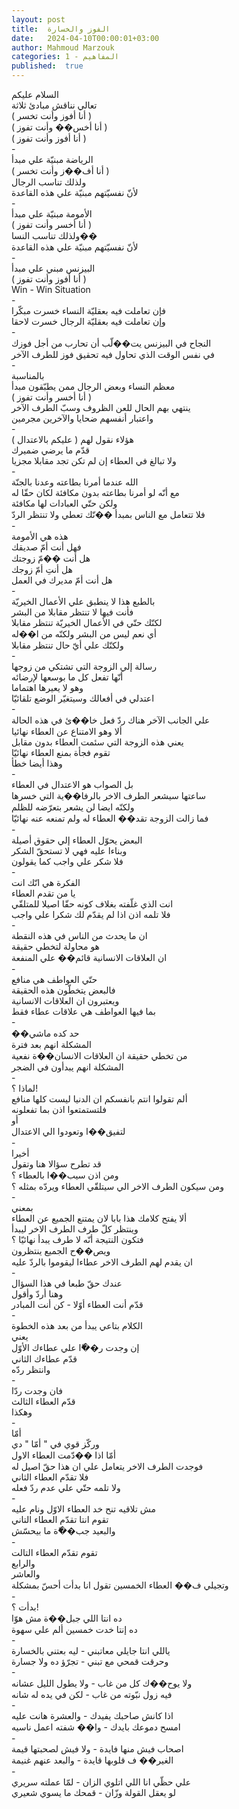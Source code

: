 ```yaml
---
layout: post
title:  الفوز والخسارة
date:   2024-04-10T00:00:01+03:00
author: Mahmoud Marzouk
categories: 1 - المفاهيم
published:  true
---
```

السلام عليكم\
تعالي نناقش مبادئ ثلاثة\
( أنا أفوز وأنت تخسر )\
( أنا أخس�� وأنت تفوز )\
( أنا أفوز وأنت تفوز )\
-\
الرياضة مبنيّة علي مبدأ\
( أنا أف��ز وأنت تخسر )\
ولذلك تناسب الرجال\
لأنّ نفسيّتهم مبنيّة علي هذه القاعدة\
-\
الأمومة مبنيّة علي مبدأ\
( أنا أخسر وأنت تفوز )\
ولذلك تناسب النسا��\
لأنّ نفسيّتهم مبنيّة علي هذه القاعدة\
-\
البيزنس مبني علي مبدأ\
( أنا أفوز وأنت تفوز )\
Win - Win Situation\
-\
فإن تعاملت فيه بعقليّة النساء خسرت مبكّرا\
وإن تعاملت فيه بعقليّة الرجال خسرت لاحقا\
-\
النجاح في البيزنس يت��لّب أن تحارب من أجل فوزك\
في نفس الوقت الذي تحاول فيه تحقيق فوز للطرف الآخر\
-\
بالمناسبة\
معظم النساء وبعض الرجال ممن يطبّقون مبدأ\
( أنا أخسر وأنت تفوز )\
ينتهي بهم الحال للعن الظروف وسبّ الطرف الآخر\
واعتبار أنفسهم ضحايا والآخرين مجرمين\
-\
هؤلاء نقول لهم ( عليكم بالاعتدال )\
قدّم ما يرضي ضميرك\
ولا تبالغ في العطاء إن لم تكن تجد مقابلا مجزيا\
-\
الله عندما أمرنا بطاعته وعدنا بالجنّة\
مع أنّه لو أمرنا بطاعته بدون مكافئة لكان حقّا له\
ولكن حتّي العبادات لها مكافئة\
فلا تتعامل مع الناس بمبدأ ��نّك تعطي ولا تنتظر الردّ\
-\
هذه هي الأمومة\
فهل أنت أمّ صديقك\
هل أنت ��مّ زوجتك\
هل أنتِ أمّ زوجك\
هل أنت أمّ مديرك في العمل\
-\
بالطبع هذا لا ينطبق علي الأعمال الخيريّة\
فأنت فيها لا تنتظر مقابلا من البشر\
لكنّك حتّي في الأعمال الخيريّة تنتظر مقابلا\
أي نعم ليس من البشر ولكنّه من ا��له\
ولكنّك علي أيّ حال تنتظر مقابلا\
-\
رسالة إلي الزوجة التي تشتكي من زوجها\
أنّها تفعل كل ما بوسعها لإرضائه\
وهو لا يعيرها اهتماما\
اعتدلي في أفعالك وسيتغيّر الوضع تلقائيّا\
-\
علي الجانب الآخر هناك ردّ فعل خا��ئ في هذه الحالة\
ألا وهو الامتناع عن العطاء نهائيا\
يعني هذه الزوجة التي سئمت العطاء بدون مقابل\
تقوم فجأة بمنع العطاء نهائيّا\
وهذا أيضا خطأ\
-\
بل الصواب هو الاعتدال في العطاء\
ساعتها سيشعر الطرف الاخر بالرفا��ية التي خسرها\
ولكنّه ايضا لن يشعر بتعرّضه للظلم\
فما زالت الزوجة تقد�� العطاء له ولم تمنعه عنه نهائيّا\
-\
البعض يحوّل العطاء إلي حقوق أصيلة\
وبناءا عليه فهي لا تستحقّ الشكر\
فلا شكر علي واجب كما يقولون\
-\
الفكرة هي انّك انت\
يا من تقدم العطاء\
انت الذي غلّفته بغلاف كونه حقّا اصيلا للمتلقّي\
فلا تلمه اذن اذا لم يقدّم لك شكرا علي واجب\
-\
ان ما يحدث من الناس في هذه النقطة\
هو محاولة لتخطي حقيقة\
ان العلاقات الانسانية قائم�� علي المنفعة\
-\
حتّي العواطف هي منافع\
فالبعض يتخطّون هذه الحقيقة\
ويعتبرون ان العلاقات الانسانية\
بما فيها العواطف هي علاقات عطاء فقط\
-\
��حد كده ماشي\
المشكلة انهم بعد فترة\
من تخطي حقيقة ان العلاقات الانسان��ة نفعية\
المشكلة انهم يبدأون في الضجر\
-\
لماذا ؟!\
ألم تقولوا انتم بانفسكم ان الدنيا ليست كلها منافع\
فلتستمتعوا اذن بما تفعلونه\
أو\
لتفيق��ا وتعودوا الي الاعتدال\
-\
أخيرا\
قد تطرح سؤالا هنا وتقول\
ومن اذن سيب��ا بالعطاء ؟\
ومن سيكون الطرف الاخر الي سيتلقّي العطاء ويردّه بمثله ؟\
-\
بمعني\
ألا يفتح كلامك هذا بابا لان يمتنع الجميع عن العطاء\
وينتظر كلّ طرف الطرف الاخر ليبدأ\
فتكون النتيجة أنّه لا طرف يبدأ نهائيّا ؟\
ويص��ح الجميع ينتظرون\
ان يقدم لهم الطرف الاخر عطاءا ليقوموا بالردّ عليه\
-\
عندك حقّ طبعا في هذا السؤال\
وهنا أردّ وأقول\
قدّم أنت العطاء أوّلا - كن أنت المبادر\
-\
الكلام بتاعي يبدأ من بعد هذه الخطوة\
يعني\
إن وجدت ر��ّا علي عطاءك الأوّل\
قدّم عطاءك الثاني\
وانتظر ردّه\
-\
فان وجدت ردّا\
قدّم العطاء الثالث\
وهكذا\
-\
أمّا\
وركّز قوي في \" أمّا \" دي\
أمّا اذا ��دّمت العطاء الاول\
فوجدت الطرف الاخر يتعامل علي ان هذا حقّ اصيل له\
فلا تقدّم العطاء الثاني\
ولا تلمه حتّي علي عدم ردّ فعله\
-\
مش تلاقيه تنح خد العطاء الاوّل ونام عليه\
تقوم انتا تقدّم العطاء التاني\
والبعيد جب��ّة ما بيحسّش\
-\
تقوم تقدّم العطاء التالت\
والرابع\
والعاشر\
وتجيلي ف�� العطاء الخمسين تقول انا بدأت أحسّ بمشكلة\
-\
بدأت ؟!\
ده انتا اللي جبل��ة مش هوّا\
ده إنتا خدت خمسين ألم علي سهوة\
-\
ياللي انتا جايلي معاتبني - ليه بعتني بالخسارة\
وحرقت قمحي مع تبني - تجرّؤ ده ولا جسارة\
-\
ولا يوح��ك كل من غاب - ولا يطول الليل عشانه\
فيه زول نبّوته من غاب - لكن في يده له شانه\
-\
اذا كانش صاحبك يفيدك - والعشرة هانت عليه\
امسح دموعك بايدك - وا�� شفته اعمل ناسيه\
-\
اصحاب فيش منها فايدة - ولا فيش لصحبتها قيمة\
الغير�� ف قلوبها قايدة - والبعد عنهم غنيمة\
-\
علي حظّي انا اللي اتلوي الزان - لمّا عملته سريري\
لو يعقل القولة وزّان - قمحك ما يسوي شعيري
